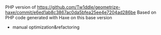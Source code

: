 PHP version of https://github.com/Tw1ddle/geometrize-haxe/commit/e6ed1ab8c3867ac0da5bfea25ee4e7204ad286be
Based on PHP code generated with Haxe on this base version
+ manual optimization&refactoring
